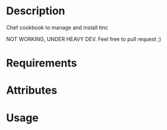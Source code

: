 Description
===========
Chef cookbook to manage and install tinc

NOT WORKING, UNDER HEAVY DEV. Feel free to pull request ;)

Requirements
============

Attributes
==========

Usage
=====

